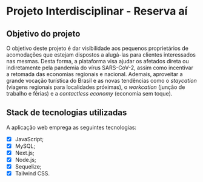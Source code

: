 # Projeto Interdisciplinar - Reserva aí

## Objetivo do projeto
O objetivo deste projeto é dar visibilidade aos pequenos proprietários de acomodações que estejam dispostos a alugá-las para clientes interessados nas mesmas. Desta forma, a plataforma visa ajudar os afetados direta ou indiretamente pela pandemia do vírus SARS-CoV-2, assim como incentivar a retomada das economias regionais e nacional. Ademais, aproveitar a grande vocação turística do Brasil e as novas tendências como o _staycation_ (viagens regionais para localidades próximas), o _workcation_ (junção de trabalho e férias) e a _contactless economy_ (economia sem toque).

## Stack de tecnologias utilizadas
A aplicação web emprega as seguintes tecnologias:
- [X] JavaScript;
- [X] MySQL;
- [X] Next.js;
- [X] Node.js;
- [X] Sequelize;
- [X] Tailwind CSS.
